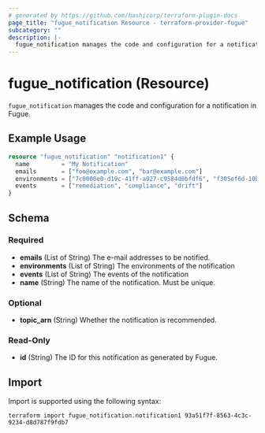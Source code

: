 ```yaml
---
# generated by https://github.com/hashicorp/terraform-plugin-docs
page_title: "fugue_notification Resource - terraform-provider-fugue"
subcategory: ""
description: |-
  fugue_notification manages the code and configuration for a notification in Fugue.
---
```


# fugue_notification (Resource)

`fugue_notification` manages the code and configuration for a notification in Fugue.

## Example Usage

```terraform
resource "fugue_notification" "notification1" {
  name         = "My Notification"
  emails       = ["foo@example.com", "bar@example.com"]
  environments = ["7c0000e0-d19c-41ff-a927-c9584d0bfdf6", "f305ef6d-10b8-44f7-9200-8ccfffb383d8"]
  events       = ["remediation", "compliance", "drift"]
}
```

<!-- schema generated by tfplugindocs -->
## Schema

### Required

- **emails** (List of String) The e-mail addresses to be notified.
- **environments** (List of String) The environments of the notification
- **events** (List of String) The events of the notification
- **name** (String) The name of the notification.  Must be unique.

### Optional

- **topic_arn** (String) Whether the notification is recommended.

### Read-Only

- **id** (String) The ID for this notification as generated by Fugue.

## Import

Import is supported using the following syntax:

```shell
terraform import fugue_notification.notification1 93a51f7f-8563-4c3c-9234-d8d787f9fdb7
```

